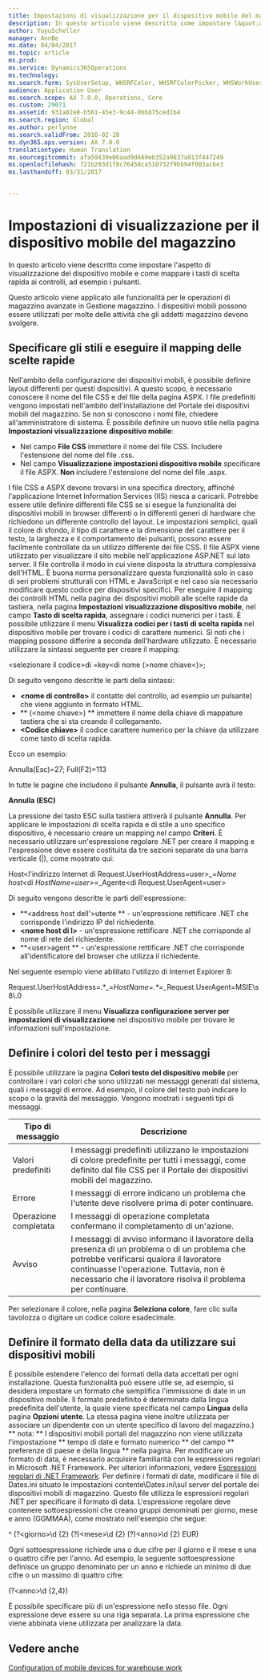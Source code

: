 ```yaml
---
title: Impostazioni di visualizzazione per il dispositivo mobile del magazzino
description: In questo articolo viene descritto come impostare l&quot;aspetto di visualizzazione del dispositivo mobile e come mappare i tasti di scelta rapida ai controlli, ad esempio i pulsanti.
author: YuyuScheller
manager: AnnBe
ms.date: 04/04/2017
ms.topic: article
ms.prod: 
ms.service: Dynamics365Operations
ms.technology: 
ms.search.form: SysUserSetup, WHSRFColor, WHSRFColorPicker, WHSWorkUserDisplaySettings
audience: Application User
ms.search.scope: AX 7.0.0, Operations, Core
ms.custom: 29071
ms.assetid: 931a02e8-b561-45e3-9c44-06b875ced1b4
ms.search.region: Global
ms.author: perlynne
ms.search.validFrom: 2016-02-28
ms.dyn365.ops.version: AX 7.0.0
translationtype: Human Translation
ms.sourcegitcommit: afa59439e06aad9d669eb352a9837a013f447249
ms.openlocfilehash: 721b293d1f8c76458ca510732f9bb94f003ac6e3
ms.lasthandoff: 03/31/2017


---
```


# <a name="warehouse-mobile-device-display-settings"></a>Impostazioni di visualizzazione per il dispositivo mobile del magazzino

In questo articolo viene descritto come impostare l'aspetto di visualizzazione del dispositivo mobile e come mappare i tasti di scelta rapida ai controlli, ad esempio i pulsanti. 

Questo articolo viene applicato alle funzionalità per le operazioni di magazzino avanzate in Gestione magazzino. I dispositivi mobili possono essere utilizzati per molte delle attività che gli addetti magazzino devono svolgere.

## <a name="specify-styles-and-map-keyboard-shortcuts"></a>Specificare gli stili e eseguire il mapping delle scelte rapide
Nell'ambito della configurazione dei dispositivi mobili, è possibile definire layout differenti per questi dispositivi. A questo scopo, è necessario conoscere il nome del file CSS e del file della pagina ASPX. I file predefiniti vengono impostati nell'ambito dell'installazione del Portale dei dispositivi mobili del magazzino. Se non si conoscono i nomi file, chiedere all'amministratore di sistema. È possibile definire un nuovo stile nella pagina **Impostazioni visualizzazione dispositivo mobile**:

-    Nel campo **File CSS** immettere il nome del file CSS. Includere l'estensione del nome del file .css.
-   Nel campo **Visualizzazione impostazioni dispositivo mobile** specificare il file ASPX. **Non** includere l'estensione del nome del file .aspx.

I file CSS e ASPX devono trovarsi in una specifica directory, affinché l'applicazione Internet Information Services (IIS) riesca a caricarli. Potrebbe essere utile definire differenti file CSS se si esegue la funzionalità dei dispositivi mobili in browser differenti o in differenti generi di hardware che richiedono un differente controllo del layout. Le impostazioni semplici, quali il colore di sfondo, il tipo di carattere e la dimensione del carattere per il testo, la larghezza e il comportamento dei pulsanti, possono essere facilmente controllate da un utilizzo differente dei file CSS. Il file ASPX viene utilizzato per visualizzare il sito mobile nell'applicazione ASP.NET sul lato server. Il file controlla il modo in cui viene disposta la struttura complessiva dell'HTML. È buona norma personalizzare questa funzionalità solo in caso di seri problemi strutturali con HTML e JavaScript e nel caso sia necessario modificare questo codice per dispositivi specifici. Per eseguire il mapping dei controlli HTML nella pagina dei dispositivi mobili alle scelte rapide da tastiera, nella pagina **Impostazioni visualizzazione dispositivo mobile**, nel campo **Tasto di scelta rapida**, assegnare i codici numerici per i tasti. È possibile utilizzare il menu **Visualizza codici per i tasti di scelta rapida** nel dispositivo mobile per trovare i codici di carattere numerici. Si noti che i mapping possono differire a seconda dell'hardware utilizzato. È necessario utilizzare la sintassi seguente per creare il mapping:

&lt;selezionare il codice&gt;di =key&lt;di nome (&gt;nome chiave&lt;)&gt;;

Di seguito vengono descritte le parti della sintassi:

-   **&lt;nome di controllo&gt;** il contatto del controllo, ad esempio un pulsante) che viene aggiunto in formato HTML.
-   ** (&lt;nome chiave&gt;) ** immettere il nome della chiave di mappature tastiera che si sta creando il collegamento.
-   **&lt;Codice chiave&gt;** il codice carattere numerico per la chiave da utilizzare come tasto di scelta rapida.

Ecco un esempio:

Annulla(Esc)=27; Full(F2)=113

In tutte le pagine che includono il pulsante **Annulla**, il pulsante avrà il testo:

**Annulla (ESC)**

La pressione del tasto ESC sulla tastiera attiverà il pulsante **Annulla**. Per applicare le impostazioni di scelta rapida e di stile a uno specifico dispositivo, è necessario creare un mapping nel campo **Criteri**. È necessario utilizzare un'espressione regolare .NET per creare il mapping e l'espressione deve essere costituita da tre sezioni separate da una barra verticale (|), come mostrato qui:

Host&lt;l'indirizzo Internet di Request.UserHostAddress=user&gt;_=_Nome host&lt;di HostName=user&gt;_=_Agente&lt;di Request.UserAgent=user&gt;

Di seguito vengono descritte le parti dell'espressione:

-   **&lt;address host dell'&gt;utente ** - un'espressione rettificare .NET che corrisponde l'indirizzo IP del richiedente.
-   **&lt;nome host di l&gt;** - un'espressione rettificare .NET che corrisponde al nome di rete del richiedente.
-   **&lt;user&gt;agent ** - un'espressione rettificare .NET che corrisponde all'identificatore del browser che utilizza il richiedente.

Nel seguente esempio viene abilitato l'utilizzo di Internet Explorer 8:

Request.UserHostAddress=.\*_=_HostName=.\*_=_Request.UserAgent=MSIE\\s8\\.0

È possibile utilizzare il menu **Visualizza configurazione server per impostazioni di visualizzazione** nel dispositivo mobile per trovare le informazioni sull'impostazione.

## <a name="define-text-colors-for-messages"></a>Definire i colori del testo per i messaggi
È possibile utilizzare la pagina **Colori testo del dispositivo mobile** per controllare i vari colori che sono utilizzati nei messaggi generati dal sistema, quali i messaggi di errore. Ad esempio, il colore del testo può indicare lo scopo o la gravità del messaggio. Vengono mostrati i seguenti tipi di messaggi.

| Tipo di messaggio | Descrizione                                                                                                                                                                            |
|--------------|----------------------------------------------------------------------------------------------------------------------------------------------------------------------------------------|
| Valori predefiniti      | I messaggi predefiniti utilizzano le impostazioni di colore predefinite per tutti i messaggi, come definito dal file CSS per il Portale dei dispositivi mobili del magazzino.                                                   |
| Errore        | I messaggi di errore indicano un problema che l'utente deve risolvere prima di poter continuare.                                                                                             |
| Operazione completata      | I messaggi di operazione completata confermano il completamento di un'azione.                                                                                                                                |
| Avviso      | I messaggi di avviso informano il lavoratore della presenza di un problema o di un problema che potrebbe verificarsi qualora il lavoratore continuasse l'operazione. Tuttavia, non è necessario che il lavoratore risolva il problema per continuare. |

Per selezionare il colore, nella pagina **Seleziona colore**, fare clic sulla tavolozza o digitare un codice colore esadecimale.

## <a name="define-the-date-format-to-use-on-mobile-devices"></a>Definire il formato della data da utilizzare sui dispositivi mobili
È possibile estendere l'elenco dei formati della data accettati per ogni installazione. Questa funzionalità può essere utile se, ad esempio, si desidera impostare un formato che semplifica l'immissione di date in un dispositivo mobile. Il formato predefinito è determinato dalla lingua predefinita dell'utente, la quale viene specificata nel campo **Lingua** della pagina **Opzioni utente**. La stessa pagina viene inoltre utilizzata per associare un dipendente con un utente specifico di lavoro del magazzino.) ** nota: ** I dispositivi mobili portali del magazzino non viene utilizzata l'impostazione ** tempo di date e formato numerico ** del campo ** preferenze di paese e della lingua ** nella pagina. Per modificare un formato di data, è necessario acquisire familiarità con le espressioni regolari in Microsoft .NET Framework. Per ulteriori informazioni, vedere [Espressioni regolari di .NET Framework](http://go.microsoft.com/fwlink/?LinkId=391260). Per definire i formati di date, modificare il file di Dates.ini situato le impostazioni contente\\Dates.ini\\sul server del portale dei dispositivi mobili di magazzino. Questo file utilizza le espressioni regolari .NET per specificare il formato di data. L'espressione regolare deve contenere sottoespressioni che creano gruppi denominati per giorno, mese e anno (GGMMAA), come mostrato nell'esempio che segue:

^ (?&lt;giorno&gt;\\d {2} (?)&lt;mese&gt;\\d {2} (?)&lt;anno&gt;\\d {2} EUR)

Ogni sottoespressione richiede una o due cifre per il giorno e il mese e una o quattro cifre per l'anno. Ad esempio, la seguente sottoespressione definisce un gruppo denominato per un anno e richiede un minimo di due cifre o un massimo di quattro cifre:

(?&lt;anno&gt;\\d {2,4})

È possibile specificare più di un'espressione nello stesso file. Ogni espressione deve essere su una riga separata. La prima espressione che viene abbinata viene utilizzata per analizzare la data.

<a name="see-also"></a>Vedere anche
--------

[Configuration of mobile devices for warehouse work](configure-mobile-devices-warehouse.md)


